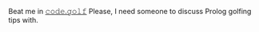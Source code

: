 Beat me in [𝚌𝚘𝚍𝚎.𝚐𝚘𝚕𝚏](https://code.golf/golfers/annaproxy/holes/bytes)
Please, I need someone to discuss Prolog golfing tips with.


<!--
**annaproxy/annaproxy** is a ✨ _special_ ✨ repository because its `README.md` (this file) appears on your GitHub profile.

Here are some ideas to get you started:

- 🔭 I’m currently working on ...
- 🌱 I’m currently learning ...
- 👯 I’m looking to collaborate on ...
- 🤔 I’m looking for help with ...
- 💬 Ask me about ...
- 📫 How to reach me: ...
- 😄 Pronouns: ...
- ⚡ Fun fact: ...
-->

